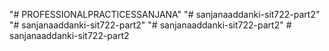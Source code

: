 "# PROFESSIONALPRACTICESSANJANA" 
"# sanjanaaddanki-sit722-part2" 
"# sanjanaaddanki-sit722-part2" 
"# sanjanaaddanki-sit722-part2" 
#   s a n j a n a a d d a n k i - s i t 7 2 2 - p a r t 2  
 